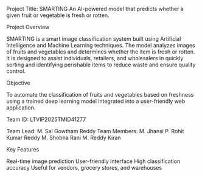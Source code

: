 Project Title: SMARTING An AI-powered model that predicts whether a given fruit or vegetable is fresh or rotten.

Project Overview

SMARTING is a smart image classification system built using Artificial Intelligence and Machine Learning techniques. The model analyzes images of fruits and vegetables and determines whether the item is fresh or rotten. It is designed to assist individuals, retailers, and wholesalers in quickly sorting and identifying perishable items to reduce waste and ensure quality control.

Objective

To automate the classification of fruits and vegetables based on freshness using a trained deep learning model integrated into a user-friendly web application.

Team ID: LTVIP2025TMID41277

Team Lead: M. Sai Gowtham Reddy Team Members: M. Jhansi P. Rohit Kumar Reddy M. Shobha Rani M. Reddy Kiran

Key Features

Real-time image prediction User-friendly interface High classification accuracy Useful for vendors, grocery stores, and warehouses
